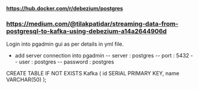 #### https://hub.docker.com/r/debezium/postgres
### https://medium.com/@tilakpatidar/streaming-data-from-postgresql-to-kafka-using-debezium-a14a2644906d

Login into pgadmin gui as per details in yml file.
- add server connection into pgadmin
-- server : postgres
-- port : 5432
-- user : postgres
-- password : postgres

CREATE TABLE IF NOT EXISTS Kafka ( id SERIAL PRIMARY KEY,   name VARCHAR(50) );

